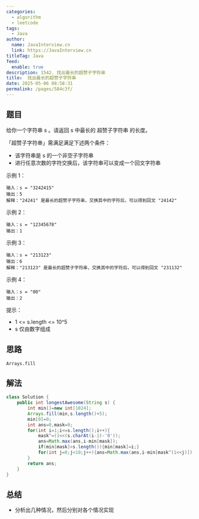 ```yaml
---
categories: 
  - algorithm
  - leetcode
tags: 
  - Java
author: 
  name: JavaInterview.cn
  link: https://JavaInterview.cn
titleTag: Java
feed: 
  enable: true
description: 1542. 找出最长的超赞子字符串
title:  找出最长的超赞子字符串
date: 2025-05-06 08:58:31
permalink: /pages/584c3f/
---
```


## 题目
给你一个字符串 s 。请返回 s 中最长的 超赞子字符串 的长度。

「超赞子字符串」需满足满足下述两个条件：

* 该字符串是 s 的一个非空子字符串
* 进行任意次数的字符交换后，该字符串可以变成一个回文字符串


示例 1：

    输入：s = "3242415"
    输出：5
    解释："24241" 是最长的超赞子字符串，交换其中的字符后，可以得到回文 "24142"
示例 2：

    输入：s = "12345678"
    输出：1
示例 3：

    输入：s = "213123"
    输出：6
    解释："213123" 是最长的超赞子字符串，交换其中的字符后，可以得到回文 "231132"
示例 4：

    输入：s = "00"
    输出：2


提示：

* 1 <= s.length <= 10^5
* s 仅由数字组成


## 思路

    Arrays.fill

## 解法
```java
class Solution {
    public int longestAwesome(String s) {
        int min[]=new int[1024];
        Arrays.fill(min,s.length()+5);
        min[0]=0;
        int ans=0,mask=0;
        for(int i=1;i<=s.length();i++){
            mask^=(1<<(s.charAt(i-1)-'0'));
            ans=Math.max(ans,i-min[mask]);
            if(min[mask]>s.length()){min[mask]=i;}
            for(int j=0;j<10;j++){ans=Math.max(ans,i-min[mask^(1<<j)]);}
        }
        return ans;
    }
}

```

## 总结

- 分析出几种情况，然后分别对各个情况实现 
